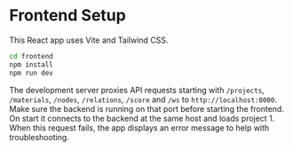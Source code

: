 # Frontend Setup

This React app uses Vite and Tailwind CSS.

```bash
cd frontend
npm install
npm run dev
```

The development server proxies API requests starting with `/projects`, `/materials`,
`/nodes`, `/relations`, `/score` and `/ws` to `http://localhost:8000`. Make sure
the backend is running on that port before starting the frontend. On start it
connects to the backend at the same host and loads project 1. When this request
fails, the app displays an error message to help with troubleshooting.
